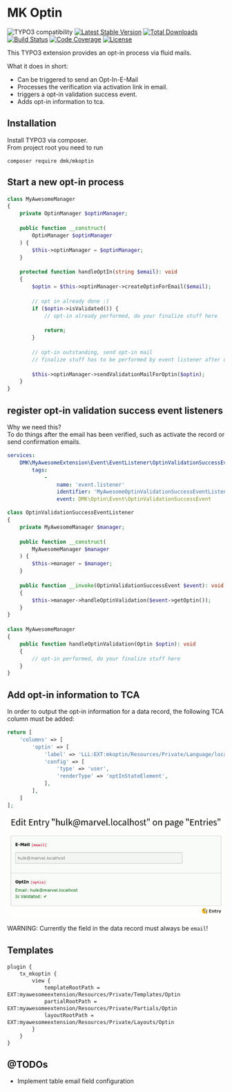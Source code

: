 # MK Optin

![TYPO3 compatibility](https://img.shields.io/badge/TYPO3-10.4-orange?maxAge=3600&style=flat-square&logo=typo3)
[![Latest Stable Version](https://img.shields.io/packagist/v/dmk/mkoptin.svg?maxAge=3600&style=flat-square&logo=composer)](https://packagist.org/packages/dmk/mkoptin)
[![Total Downloads](https://img.shields.io/packagist/dt/dmk/mkoptin.svg?maxAge=3600&style=flat-square)](https://packagist.org/packages/dmk/mkoptin)
[![Build Status](https://img.shields.io/github/actions/workflow/status/DMKEBUSINESSGMBH/typo3-mkoptin/phpci.yml?branch=10.4&maxAge=3600&style=flat-square&logo=github-actions)](https://github.com/DMKEBUSINESSGMBH/typo3-mkoptin/actions/workflows/phpci.yml)
[![Code Coverage](https://img.shields.io/badge/coverage-%3E%3D%2090%25-green?maxAge=3600&style=flat-square&logo=codecov)](https://github.com/DMKEBUSINESSGMBH/typo3-mkoptin/actions?query=workflow%3A%22PHP+Checks%22)
[![License](https://img.shields.io/packagist/l/dmk/mkoptin.svg?maxAge=3600&style=flat-square&logo=gnu)](https://packagist.org/packages/dmk/mkoptin)

This TYPO3 extension provides an opt-in process via fluid mails.

What it does in short:

* Can be triggered to send an Opt-In-E-Mail
* Processes the verification via activation link in email.
* triggers a opt-in validation success event.
* Adds opt-in information to tca.

## Installation

Install TYPO3 via composer.  
From project root you need to run

```
composer require dmk/mkoptin
```

## Start a new opt-in process

```php
class MyAwesomeManager
{
    private OptinManager $optinManager;

    public function __construct(
        OptinManager $optinManager
    ) {
        $this->optinManager = $optinManager;
    }
    
    protected function handleOptIn(string $email): void
    {
        $optin = $this->optinManager->createOptinForEmail($email);

        // opt in already done :)
        if ($optin->isValidated()) {
            // opt-in already performed, do your finalize stuff here

            return;
        }

        // opt-in outstanding, send opt-in mail
        // finalize stuff has to be performed by event listener after opt-in validation

        $this->optinManager->sendValidationMailForOptin($optin);
    }
}
```

## register opt-in validation success event listeners

Why we need this?  
To do things after the email has been verified, such as activate the record or
send confirmation emails.

```yaml
services:
    DMK\MyAwesomeExtension\Event\EventListener\OptinValidationSuccessEventListener:
        tags:
            -
                name: 'event.listener'
                identifier: 'MyAwesomeOptinValidationSuccessEventListener'
                event: DMK\Optin\Event\OptinValidationSuccessEvent
```

```php
class OptinValidationSuccessEventListener
{
    private MyAwesomeManager $manager;

    public function __construct(
        MyAwesomeManager $manager
    ) {
        $this->manager = $manager;
    }

    public function __invoke(OptinValidationSuccessEvent $event): void
    {
        $this->manager->handleOptinValidation($event->getOptin());
    }
}

class MyAwesomeManager
{
    public function handleOptinValidation(Optin $optin): void
    {
        // opt-in performed, do your finalize stuff here
    }
}
```

## Add opt-in information to TCA

In order to output the opt-in information for a data record, the following TCA
column must be added:

```php
return [
    'columns' => [
        'optin' => [
            'label' => 'LLL:EXT:mkoptin/Resources/Private/Language/locallang_db.xlf:tx_mkoptin_domain_model_optin',
            'config' => [
                'type' => 'user',
                'renderType' => 'optInStateElement',
            ],
        ],
    ]
];
```

![OptIn State Element][OptInStateElement]

WARNING: Currently the field in the data record must always be `email`!

## Templates

```typo3_typoscript
plugin {
    tx_mkoptin {
        view {
            templateRootPath = EXT:myawesomeextension/Resources/Private/Templates/Optin
            partialRootPath = EXT:myawesomeextension/Resources/Private/Partials/Optin
            layoutRootPath = EXT:myawesomeextension/Resources/Private/Layouts/Optin
        }
    }
}
```

## @TODOs

* Implement table email field configuration

[OptInStateElement]: Documentation/Images/OptInStateElement.png "OptIn State Element"
